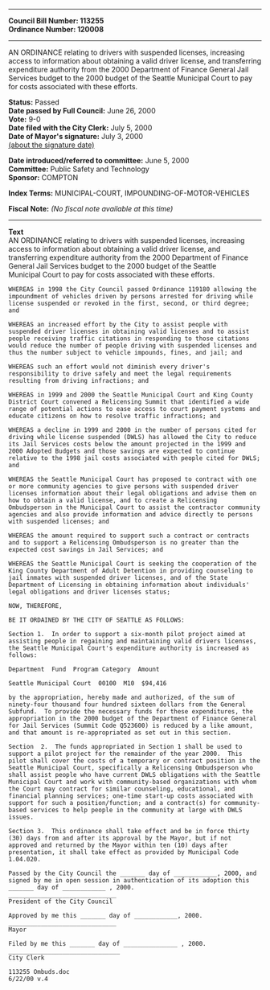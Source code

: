 * * * * *  
  
**Council Bill Number: [](#h0)[](#h2)113255**   
**Ordinance Number: 120008**  
  
* * * * *  
  
AN ORDINANCE relating to drivers with suspended licenses, increasing access to information about obtaining a valid driver license, and transferring expenditure authority from the 2000 Department of Finance General Jail Services budget to the 2000 budget of the Seattle Municipal Court to pay for costs associated with these efforts.  
  
**Status:** Passed   
**Date passed by Full Council:** June 26, 2000   
**Vote:** 9-0   
**Date filed with the City Clerk:** July 5, 2000   
**Date of Mayor's signature:** July 3, 2000   
[(about the signature date)](/~public/approvaldate.htm)   
  
  
**Date introduced/referred to committee:** June 5, 2000   
**Committee:** Public Safety and Technology   
**Sponsor:** COMPTON   
  
**Index Terms:** MUNICIPAL-COURT, IMPOUNDING-OF-MOTOR-VEHICLES  
  
**Fiscal Note:** *(No fiscal note available at this time)*  
  
* * * * *  
  
**Text**  
    AN ORDINANCE relating to drivers with suspended licenses, increasing  
    access to information about obtaining a valid driver license, and  
    transferring expenditure authority from the 2000 Department of Finance  
    General Jail Services budget to the 2000 budget of the Seattle  
    Municipal Court to pay for costs associated with these efforts.  
  
    WHEREAS in 1998 the City Council passed Ordinance 119180 allowing the  
    impoundment of vehicles driven by persons arrested for driving while  
    license suspended or revoked in the first, second, or third degree;  
    and  
  
    WHEREAS an increased effort by the City to assist people with  
    suspended driver licenses in obtaining valid licenses and to assist  
    people receiving traffic citations in responding to those citations  
    would reduce the number of people driving with suspended licenses and  
    thus the number subject to vehicle impounds, fines, and jail; and  
  
    WHEREAS such an effort would not diminish every driver's  
    responsibility to drive safely and meet the legal requirements  
    resulting from driving infractions; and  
  
    WHEREAS in 1999 and 2000 the Seattle Municipal Court and King County  
    District Court convened a Relicensing Summit that identified a wide  
    range of potential actions to ease access to court payment systems and  
    educate citizens on how to resolve traffic infractions; and  
  
    WHEREAS a decline in 1999 and 2000 in the number of persons cited for  
    driving while license suspended (DWLS) has allowed the City to reduce  
    its Jail Services costs below the amount projected in the 1999 and  
    2000 Adopted Budgets and those savings are expected to continue  
    relative to the 1998 jail costs associated with people cited for DWLS;  
    and  
  
    WHEREAS the Seattle Municipal Court has proposed to contract with one  
    or more community agencies to give persons with suspended driver  
    licenses information about their legal obligations and advise them on  
    how to obtain a valid license, and to create a Relicensing  
    Ombudsperson in the Municipal Court to assist the contractor community  
    agencies and also provide information and advice directly to persons  
    with suspended licenses; and  
  
    WHEREAS the amount required to support such a contract or contracts  
    and to support a Relicensing Ombudsperson is no greater than the  
    expected cost savings in Jail Services; and  
  
    WHEREAS the Seattle Municipal Court is seeking the cooperation of the  
    King County Department of Adult Detention in providing counseling to  
    jail inmates with suspended driver licenses, and of the State  
    Department of Licensing in obtaining information about individuals'  
    legal obligations and driver licenses status;  
  
    NOW, THEREFORE,  
  
    BE IT ORDAINED BY THE CITY OF SEATTLE AS FOLLOWS:  
  
    Section 1.  In order to support a six-month pilot project aimed at  
    assisting people in regaining and maintaining valid drivers licenses,  
    the Seattle Municipal Court's expenditure authority is increased as  
    follows:  
  
    Department  Fund  Program Category  Amount  
  
    Seattle Municipal Court  00100  M10  $94,416  
  
    by the appropriation, hereby made and authorized, of the sum of  
    ninety-four thousand four hundred sixteen dollars from the General  
    Subfund.  To provide the necessary funds for these expenditures, the  
    appropriation in the 2000 budget of the Department of Finance General  
    for Jail Services (Summit Code Q523600) is reduced by a like amount,  
    and that amount is re-appropriated as set out in this section.  
  
    Section  2.  The funds appropriated in Section 1 shall be used to  
    support a pilot project for the remainder of the year 2000.  This  
    pilot shall cover the costs of a temporary or contract position in the  
    Seattle Municipal Court, specifically a Relicensing Ombudsperson who  
    shall assist people who have current DWLS obligations with the Seattle  
    Municipal Court and work with community-based organizations with whom  
    the Court may contract for similar counseling, educational, and  
    financial planning services; one-time start-up costs associated with  
    support for such a position/function; and a contract(s) for community-  
    based services to help people in the community at large with DWLS  
    issues.  
  
    Section 3.  This ordinance shall take effect and be in force thirty  
    (30) days from and after its approval by the Mayor, but if not  
    approved and returned by the Mayor within ten (10) days after  
    presentation, it shall take effect as provided by Municipal Code  
    1.04.020.  
  
    Passed by the City Council the _______ day of ____________, 2000, and  
    signed by me in open session in authentication of its adoption this  
    _______ day of ____________ , 2000.  
    ______________________________  
    President of the City Council  
  
    Approved by me this _______ day of ____________, 2000.  
    ______________________________  
    Mayor  
  
    Filed by me this _______ day of _______________ , 2000.  
    _______________________________  
    City Clerk  
  
    113255 Ombuds.doc  
    6/22/00 v.4  
